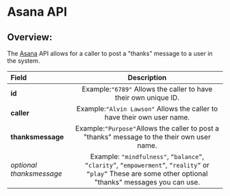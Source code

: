 # Asana API 

## Overview:

The [Asana] API allows for a caller to post a "thanks" message to a user in the system.

| Field         |                               Description                              |
|:---------------|:----------------------------------------------------------------------:|
| **id**            |  Example:`"6789"` Allows the caller to have their own unique ID.      |
| **caller**        |  Example:`"Alvin Lawson"` Allows the caller to have their own user name. |
| **thanksmessage** |  Example:`"Purpose"`Allows the caller to post a "thanks" message to the their own user name.|
| *optional thanksmessage*| Example: `"mindfulness"`, `“balance”`, `“clarity”`, `“empowerment”`, `“reality”` or `“play”` These are some other optional "thanks" messages you can use.|


[Asana]:https://asana.com/developers/api-reference/users

